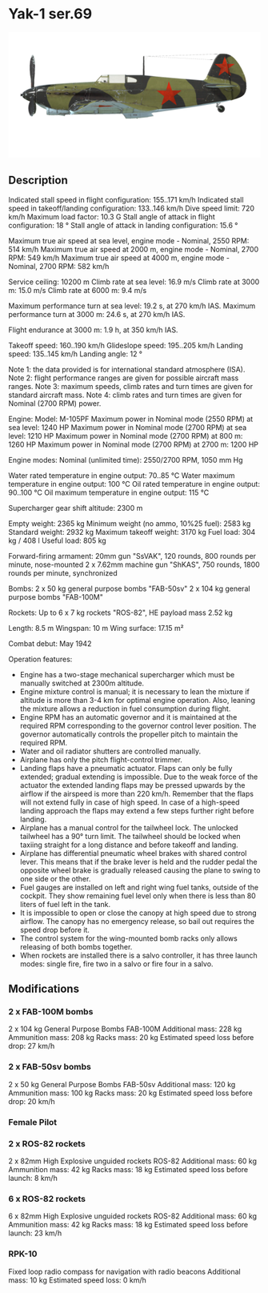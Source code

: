 # Yak-1 ser.69

![yak1s69](../images/yak1s69.png)

## Description

Indicated stall speed in flight configuration: 155..171 km/h
Indicated stall speed in takeoff/landing configuration: 133..146 km/h
Dive speed limit: 720 km/h
Maximum load factor: 10.3 G
Stall angle of attack in flight configuration: 18 °
Stall angle of attack in landing configuration: 15.6 °

Maximum true air speed at sea level, engine mode - Nominal, 2550 RPM: 514 km/h
Maximum true air speed at 2000 m, engine mode - Nominal, 2700 RPM: 549 km/h
Maximum true air speed at 4000 m, engine mode - Nominal, 2700 RPM: 582 km/h

Service ceiling: 10200 m
Climb rate at sea level: 16.9 m/s
Climb rate at 3000 m: 15.0 m/s
Climb rate at 6000 m: 9.4 m/s

Maximum performance turn at sea level: 19.2 s, at 270 km/h IAS.
Maximum performance turn at 3000 m: 24.6 s, at 270 km/h IAS.

Flight endurance at 3000 m: 1.9 h, at 350 km/h IAS.

Takeoff speed: 160..190 km/h
Glideslope speed: 195..205 km/h
Landing speed: 135..145 km/h
Landing angle: 12 °

Note 1: the data provided is for international standard atmosphere (ISA).
Note 2: flight performance ranges are given for possible aircraft mass ranges.
Note 3: maximum speeds, climb rates and turn times are given for standard aircraft mass.
Note 4: climb rates and turn times are given for Nominal (2700 RPM) power.

Engine:
Model: M-105PF
Maximum power in Nominal mode (2550 RPM) at sea level: 1240 HP
Maximum power in Nominal mode (2700 RPM) at sea level: 1210 HP
Maximum power in Nominal mode (2700 RPM) at 800 m: 1260 HP
Maximum power in Nominal mode (2700 RPM) at 2700 m: 1200 HP

Engine modes:
Nominal (unlimited time): 2550/2700 RPM, 1050 mm Hg

Water rated temperature in engine output: 70..85 °C
Water maximum temperature in engine output: 100 °C
Oil rated temperature in engine output: 90..100 °C
Oil maximum temperature in engine output: 115 °C

Supercharger gear shift altitude: 2300 m

Empty weight: 2365 kg
Minimum weight (no ammo, 10%25 fuel): 2583 kg
Standard weight: 2932 kg
Maximum takeoff weight: 3170 kg
Fuel load: 304 kg / 408 l
Useful load: 805 kg

Forward-firing armament:
20mm gun "SsVAK", 120 rounds, 800 rounds per minute, nose-mounted
2 x 7.62mm machine gun "ShKAS", 750 rounds, 1800 rounds per minute, synchronized

Bombs:
2 x 50 kg general purpose bombs "FAB-50sv"
2 x 104 kg general purpose bombs "FAB-100M"

Rockets:
Up to 6 x 7 kg rockets "ROS-82", HE payload mass 2.52 kg

Length: 8.5 m
Wingspan: 10 m
Wing surface: 17.15 m²

Combat debut: May 1942

Operation features:
- Engine has a two-stage mechanical supercharger which must be manually switched at 2300m altitude.
- Engine mixture control is manual; it is necessary to lean the mixture if altitude is more than 3-4 km for optimal engine operation. Also, leaning the mixture allows a reduction in fuel consumption during flight.
- Engine RPM has an automatic governor and it is maintained at the required RPM corresponding to the governor control lever position. The governor automatically controls the propeller pitch to maintain the required RPM.
- Water and oil radiator shutters are controlled manually.
- Airplane has only the pitch flight-control trimmer.
- Landing flaps have a pneumatic actuator. Flaps can only be fully extended; gradual extending is impossible. Due to the weak force of the actuator the extended landing flaps may be pressed upwards by the airflow if the airspeed is more than 220 km/h. Remember that the flaps will not extend fully in case of high speed. In case of a high-speed landing approach the flaps may extend a few steps further right before landing.
- Airplane has a manual control for the tailwheel lock. The unlocked tailwheel has a 90° turn limit. The tailwheel should be locked when taxiing straight for a long distance and before takeoff and landing.
- Airplane has differential pneumatic wheel brakes with shared control lever. This means that if the brake lever is held and the rudder pedal the opposite wheel brake is gradually released causing the plane to swing to one side or the other.
- Fuel gauges are installed on left and right wing fuel tanks, outside of the cockpit. They show remaining fuel level only when there is less than 80 liters of fuel left in the tank.
- It is impossible to open or close the canopy at high speed due to strong airflow. The canopy has no emergency release, so bail out requires the speed drop before it.
- The control system for the wing-mounted bomb racks only allows releasing of both bombs together.
- When rockets are installed there is a salvo controller, it has three launch modes: single fire, fire two in a salvo or fire four in a salvo.

## Modifications


### 2 x FAB-100M bombs

2 x 104 kg General Purpose Bombs FAB-100M
Additional mass: 228 kg
Ammunition mass: 208 kg
Racks mass: 20 kg
Estimated speed loss before drop: 27 km/h


### 2 x FAB-50sv bombs

2 x 50 kg General Purpose Bombs FAB-50sv
Additional mass: 120 kg
Ammunition mass: 100 kg
Racks mass: 20 kg
Estimated speed loss before drop: 20 km/h


### Female Pilot


### 2 x ROS-82 rockets

2 x 82mm High Explosive unguided rockets ROS-82
Additional mass: 60 kg
Ammunition mass: 42 kg
Racks mass: 18 kg
Estimated speed loss before launch: 8 km/h


### 6 x ROS-82 rockets

6 x 82mm High Explosive unguided rockets ROS-82
Additional mass: 60 kg
Ammunition mass: 42 kg
Racks mass: 18 kg
Estimated speed loss before launch: 23 km/h


### RPK-10

Fixed loop radio compass for navigation with radio beacons
Additional mass: 10 kg
Estimated speed loss: 0 km/h